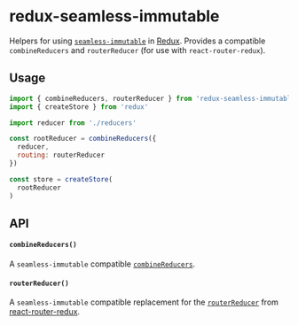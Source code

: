 # redux-seamless-immutable

Helpers for using [`seamless-immutable`](https://github.com/rtfeldman/seamless-immutable) in [Redux](http://redux.js.org). Provides a compatible `combineReducers` and `routerReducer` (for use with `react-router-redux`).

## Usage

```javascript
import { combineReducers, routerReducer } from 'redux-seamless-immutable'
import { createStore } from 'redux'

import reducer from './reducers'

const rootReducer = combineReducers({
  reducer,
  routing: routerReducer
})

const store = createStore(
  rootReducer
)
```

## API

#### `combineReducers()`

A `seamless-immutable` compatible [`combineReducers`](http://redux.js.org/docs/api/combineReducers.html).

#### `routerReducer()`

A `seamless-immutable` compatible replacement for the [`routerReducer`](https://github.com/reactjs/react-router-redux#routerreducer) from [react-router-redux](https://github.com/reactjs/react-router-redux).


